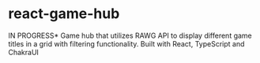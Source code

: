 # react-game-hub
IN PROGRESS* Game hub that utilizes RAWG API to display different game titles in a grid with filtering functionality. Built with React, TypeScript and ChakraUI
